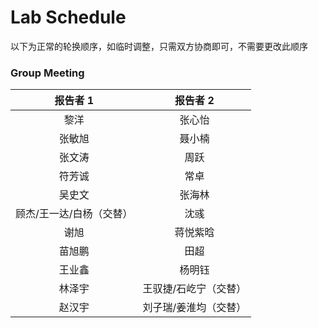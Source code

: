 # Lab Schedule

以下为正常的轮换顺序，如临时调整，只需双方协商即可，不需要更改此顺序

### Group Meeting

|    报告者 1    | 报告者 2 |
| :----------: | :----------: |
| 黎洋 | 张心怡 |
| 张敏旭 | 聂小楠 |
| 张文涛 | 周跃 |
| 符芳诚 | 常卓 |
| 吴史文 | 张海林 |
| 顾杰/王一达/白杨（交替） | 沈彧 |
| 谢旭 | 蒋悦紫晗 |
| 苗旭鹏 | 田超 |
| 王业鑫 | 杨明钰 |
| 林泽宇 | 王驭捷/石屹宁（交替） |
| 赵汉宇 | 刘子瑞/姜淮均（交替） |

